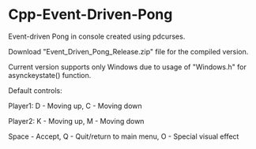 # Cpp-Event-Driven-Pong

Event-driven Pong in console created using pdcurses.

Download "Event_Driven_Pong_Release.zip" file for the compiled version.

Current version supports only Windows due to usage of "Windows.h" for asynckeystate() function. 

Default controls:

Player1:
  D - Moving up,
  C - Moving down
  
Player2:
  K - Moving up,
  M - Moving down
  
Space - Accept,
Q - Quit/return to main menu,
O - Special visual effect
